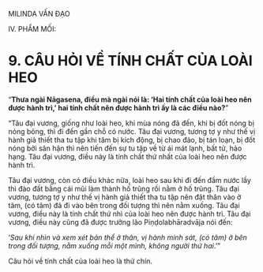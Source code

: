 MILINDA VẤN ĐẠO

IV. PHẨM MỐI:

# 9. CÂU HỎI VỀ TÍNH CHẤT CỦA LOÀI HEO

“**Thưa ngài Nāgasena, điều mà ngài nói là: ‘Hai tính chất của loài heo nên được hành trì,’ hai tính chất nên được hành trì ấy là các điều nào?**”

“Tâu đại vương, giống như loài heo, khi mùa nóng đã đến, khi bị đốt nóng bị nóng bỏng, thì đi đến gần chỗ có nước. Tâu đại vương, tương tợ y như thế vị hành giả thiết tha tu tập khi tâm bị kích động, bị chao đảo, bị tán loạn, bị đốt nóng bởi sân hận thì nên tiến đến sự tu tập về từ ái mát lạnh, bất tử, hảo hạng. Tâu đại vương, điều này là tính chất thứ nhất của loài heo nên được hành trì.

Tâu đại vương, còn có điều khác nữa, loài heo sau khi đi đến đầm nước lầy thì đào đất bằng cái mũi làm thành hố trũng rồi nằm ở hố trũng. Tâu đại vương, tương tợ y như thế vị hành giả thiết tha tu tập nên đặt thân vào ở tâm, (có tâm) đã đi vào bên trong đối tượng thì nên nằm xuống. Tâu đại vương, điều này là tính chất thứ nhì của loài heo nên được hành trì. Tâu đại vương, điều này cũng đã được trưởng lão Piṇḍolabhāradvāja nói đến:

‘_Sau khi nhìn và xem xét bản thể ở thân, vị hành minh sát, (có tâm) ở bên trong đối tượng, nằm xuống mỗi một mình, không người thứ hai_.’”

Câu hỏi về tính chất của loài heo là thứ chín.
